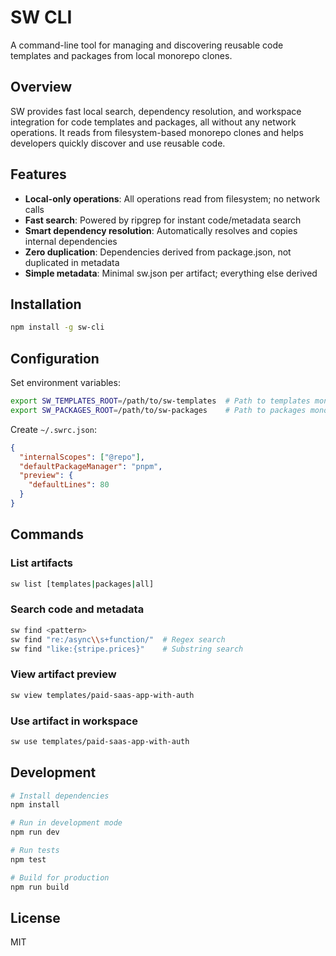 # SW CLI

A command-line tool for managing and discovering reusable code templates and packages from local monorepo clones.

## Overview

SW provides fast local search, dependency resolution, and workspace integration for code templates and packages, all without any network operations. It reads from filesystem-based monorepo clones and helps developers quickly discover and use reusable code.

## Features

- **Local-only operations**: All operations read from filesystem; no network calls
- **Fast search**: Powered by ripgrep for instant code/metadata search
- **Smart dependency resolution**: Automatically resolves and copies internal dependencies
- **Zero duplication**: Dependencies derived from package.json, not duplicated in metadata
- **Simple metadata**: Minimal sw.json per artifact; everything else derived

## Installation

```bash
npm install -g sw-cli
```

## Configuration

Set environment variables:
```bash
export SW_TEMPLATES_ROOT=/path/to/sw-templates  # Path to templates monorepo clone
export SW_PACKAGES_ROOT=/path/to/sw-packages    # Path to packages monorepo clone
```

Create `~/.swrc.json`:
```json
{
  "internalScopes": ["@repo"],
  "defaultPackageManager": "pnpm",
  "preview": {
    "defaultLines": 80
  }
}
```

## Commands

### List artifacts
```bash
sw list [templates|packages|all]
```

### Search code and metadata
```bash
sw find <pattern>
sw find "re:/async\\s+function/"  # Regex search
sw find "like:{stripe.prices}"    # Substring search
```

### View artifact preview
```bash
sw view templates/paid-saas-app-with-auth
```

### Use artifact in workspace
```bash
sw use templates/paid-saas-app-with-auth
```

## Development

```bash
# Install dependencies
npm install

# Run in development mode
npm run dev

# Run tests
npm test

# Build for production
npm run build
```

## License

MIT